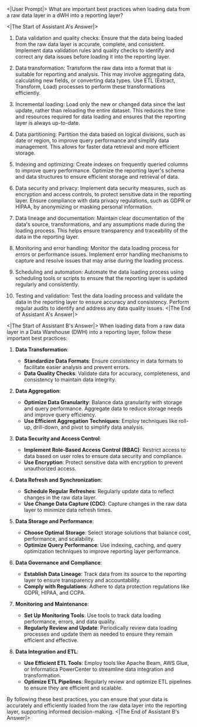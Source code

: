 <|User Prompt|>
What are important best practices when loading data from a raw data layer in a dWH into a reporting layer?

<|The Start of Assistant A's Answer|>
1. Data validation and quality checks: Ensure that the data being loaded from the raw data layer is accurate, complete, and consistent. Implement data validation rules and quality checks to identify and correct any data issues before loading it into the reporting layer.

2. Data transformation: Transform the raw data into a format that is suitable for reporting and analysis. This may involve aggregating data, calculating new fields, or converting data types. Use ETL (Extract, Transform, Load) processes to perform these transformations efficiently.

3. Incremental loading: Load only the new or changed data since the last update, rather than reloading the entire dataset. This reduces the time and resources required for data loading and ensures that the reporting layer is always up-to-date.

4. Data partitioning: Partition the data based on logical divisions, such as date or region, to improve query performance and simplify data management. This allows for faster data retrieval and more efficient storage.

5. Indexing and optimizing: Create indexes on frequently queried columns to improve query performance. Optimize the reporting layer's schema and data structures to ensure efficient storage and retrieval of data.

6. Data security and privacy: Implement data security measures, such as encryption and access controls, to protect sensitive data in the reporting layer. Ensure compliance with data privacy regulations, such as GDPR or HIPAA, by anonymizing or masking personal information.

7. Data lineage and documentation: Maintain clear documentation of the data's source, transformations, and any assumptions made during the loading process. This helps ensure transparency and traceability of the data in the reporting layer.

8. Monitoring and error handling: Monitor the data loading process for errors or performance issues. Implement error handling mechanisms to capture and resolve issues that may arise during the loading process.

9. Scheduling and automation: Automate the data loading process using scheduling tools or scripts to ensure that the reporting layer is updated regularly and consistently.

10. Testing and validation: Test the data loading process and validate the data in the reporting layer to ensure accuracy and consistency. Perform regular audits to identify and address any data quality issues.
<|The End of Assistant A's Answer|>

<|The Start of Assistant B's Answer|>
When loading data from a raw data layer in a Data Warehouse (DWH) into a reporting layer, follow these important best practices:

1. **Data Transformation**:
   - **Standardize Data Formats**: Ensure consistency in data formats to facilitate easier analysis and prevent errors.
   - **Data Quality Checks**: Validate data for accuracy, completeness, and consistency to maintain data integrity.

2. **Data Aggregation**:
   - **Optimize Data Granularity**: Balance data granularity with storage and query performance. Aggregate data to reduce storage needs and improve query efficiency.
   - **Use Efficient Aggregation Techniques**: Employ techniques like roll-up, drill-down, and pivot to simplify data analysis.

3. **Data Security and Access Control**:
   - **Implement Role-Based Access Control (RBAC)**: Restrict access to data based on user roles to ensure data security and compliance.
   - **Use Encryption**: Protect sensitive data with encryption to prevent unauthorized access.

4. **Data Refresh and Synchronization**:
   - **Schedule Regular Refreshes**: Regularly update data to reflect changes in the raw data layer.
   - **Use Change Data Capture (CDC)**: Capture changes in the raw data layer to minimize data refresh times.

5. **Data Storage and Performance**:
   - **Choose Optimal Storage**: Select storage solutions that balance cost, performance, and scalability.
   - **Optimize Query Performance**: Use indexing, caching, and query optimization techniques to improve reporting layer performance.

6. **Data Governance and Compliance**:
   - **Establish Data Lineage**: Track data from its source to the reporting layer to ensure transparency and accountability.
   - **Comply with Regulations**: Adhere to data protection regulations like GDPR, HIPAA, and CCPA.

7. **Monitoring and Maintenance**:
   - **Set Up Monitoring Tools**: Use tools to track data loading performance, errors, and data quality.
   - **Regularly Review and Update**: Periodically review data loading processes and update them as needed to ensure they remain efficient and effective.

8. **Data Integration and ETL**:
   - **Use Efficient ETL Tools**: Employ tools like Apache Beam, AWS Glue, or Informatica PowerCenter to streamline data integration and transformation.
   - **Optimize ETL Pipelines**: Regularly review and optimize ETL pipelines to ensure they are efficient and scalable.

By following these best practices, you can ensure that your data is accurately and efficiently loaded from the raw data layer into the reporting layer, supporting informed decision-making.
<|The End of Assistant B's Answer|>
